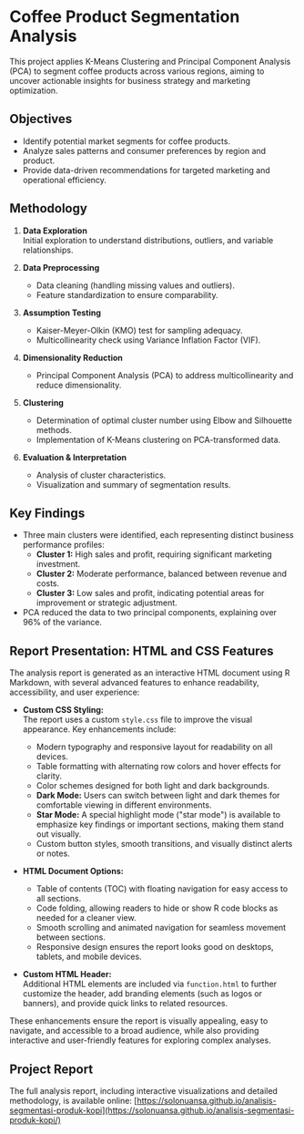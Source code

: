 # Coffee Product Segmentation Analysis

This project applies K-Means Clustering and Principal Component Analysis (PCA) to segment coffee products across various regions, aiming to uncover actionable insights for business strategy and marketing optimization.

## Objectives

- Identify potential market segments for coffee products.
- Analyze sales patterns and consumer preferences by region and product.
- Provide data-driven recommendations for targeted marketing and operational efficiency.

## Methodology

1. **Data Exploration**  
   Initial exploration to understand distributions, outliers, and variable relationships.

2. **Data Preprocessing**  
   - Data cleaning (handling missing values and outliers).
   - Feature standardization to ensure comparability.

3. **Assumption Testing**  
   - Kaiser-Meyer-Olkin (KMO) test for sampling adequacy.
   - Multicollinearity check using Variance Inflation Factor (VIF).

4. **Dimensionality Reduction**  
   - Principal Component Analysis (PCA) to address multicollinearity and reduce dimensionality.

5. **Clustering**  
   - Determination of optimal cluster number using Elbow and Silhouette methods.
   - Implementation of K-Means clustering on PCA-transformed data.

6. **Evaluation & Interpretation**  
   - Analysis of cluster characteristics.
   - Visualization and summary of segmentation results.

## Key Findings

- Three main clusters were identified, each representing distinct business performance profiles:
  - **Cluster 1:** High sales and profit, requiring significant marketing investment.
  - **Cluster 2:** Moderate performance, balanced between revenue and costs.
  - **Cluster 3:** Low sales and profit, indicating potential areas for improvement or strategic adjustment.
- PCA reduced the data to two principal components, explaining over 96% of the variance.

## Report Presentation: HTML and CSS Features

The analysis report is generated as an interactive HTML document using R Markdown, with several advanced features to enhance readability, accessibility, and user experience:

- **Custom CSS Styling:**  
  The report uses a custom `style.css` file to improve the visual appearance. Key enhancements include:
  - Modern typography and responsive layout for readability on all devices.
  - Table formatting with alternating row colors and hover effects for clarity.
  - Color schemes designed for both light and dark backgrounds.
  - **Dark Mode:** Users can switch between light and dark themes for comfortable viewing in different environments.
  - **Star Mode:** A special highlight mode ("star mode") is available to emphasize key findings or important sections, making them stand out visually.
  - Custom button styles, smooth transitions, and visually distinct alerts or notes.

- **HTML Document Options:**  
  - Table of contents (TOC) with floating navigation for easy access to all sections.
  - Code folding, allowing readers to hide or show R code blocks as needed for a cleaner view.
  - Smooth scrolling and animated navigation for seamless movement between sections.
  - Responsive design ensures the report looks good on desktops, tablets, and mobile devices.

- **Custom HTML Header:**  
  Additional HTML elements are included via `function.html` to further customize the header, add branding elements (such as logos or banners), and provide quick links to related resources.

These enhancements ensure the report is visually appealing, easy to navigate, and accessible to a broad audience, while also providing interactive and user-friendly features for exploring complex analyses.

## Project Report

The full analysis report, including interactive visualizations and detailed methodology, is available online: [https://solonuansa.github.io/analisis-segmentasi-produk-kopi](https://solonuansa.github.io/analisis-segmentasi-produk-kopi/)
